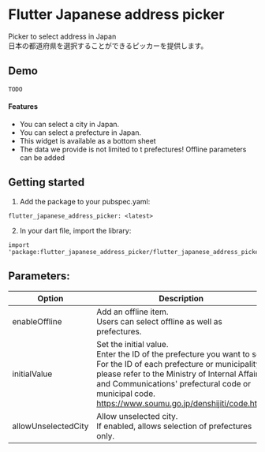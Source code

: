 # Flutter Japanese address picker
Picker to select address in Japan\
日本の都道府県を選択することができるピッカーを提供します。

## Demo
```
TODO
```

#### Features
- You can select a city in Japan.
- You can select a prefecture in Japan.
- This widget is available as a bottom sheet
- The data we provide is not limited to t prefectures!
Offline parameters can be added

## Getting started
1. Add the package to your pubspec.yaml:
```
flutter_japanese_address_picker: <latest>
```

2. In your dart file, import the library:
```
import 'package:flutter_japanese_address_picker/flutter_japanese_address_picker.dart';
```

## Parameters:

|  Option  |  Description  |
| ---- | ---- |
|  enableOffline  |  Add an offline item.<br>Users can select offline as well as prefectures. |
|  initialValue  |  Set the initial value.<br>Enter the ID of the prefecture you want to set.<br>For the ID of each prefecture or municipality, please refer to the Ministry of Internal Affairs and Communications' prefectural code or municipal code.<br>https://www.soumu.go.jp/denshijiti/code.html|
|  allowUnselectedCity  |  Allow unselected city.<br>If enabled, allows selection of prefectures only.  |

